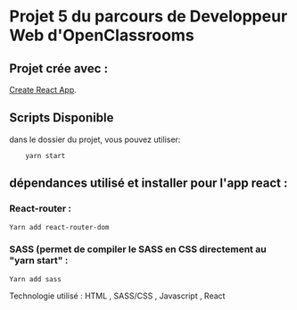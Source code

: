 # Projet 5 du parcours de Developpeur Web d'OpenClassrooms


## Projet crée avec : 
[Create React App](https://github.com/facebook/create-react-app).

## Scripts Disponible
dans le dossier du projet, vous pouvez utiliser:
        
        yarn start


## dépendances utilisé et installer pour l'app react : 
### React-router :
    Yarn add react-router-dom
### SASS (permet de compiler le SASS en CSS directement au "yarn start" : 
    Yarn add sass 
  

Technologie utilisé :
    HTML , SASS/CSS , Javascript , React 



